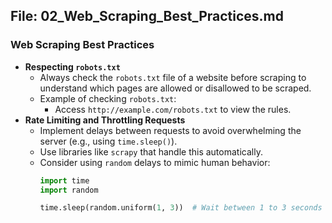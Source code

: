## File: 02_Web_Scraping_Best_Practices.md

### Web Scraping Best Practices
- **Respecting `robots.txt`**
  - Always check the `robots.txt` file of a website before scraping to understand which pages are allowed or disallowed to be scraped.
  - Example of checking `robots.txt`:
    - Access `http://example.com/robots.txt` to view the rules.
- **Rate Limiting and Throttling Requests**
  - Implement delays between requests to avoid overwhelming the server (e.g., using `time.sleep()`).
  - Use libraries like `scrapy` that handle this automatically.
  - Consider using `random` delays to mimic human behavior:
    ```python
    import time
    import random

    time.sleep(random.uniform(1, 3))  # Wait between 1 to 3 seconds
    ```
